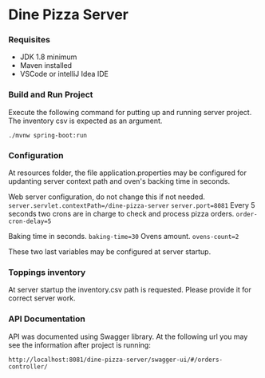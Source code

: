 # Dine Pizza Server

### Requisites
* JDK 1.8 minimum
* Maven installed
* VSCode or intelliJ Idea IDE

### Build and Run Project

Execute the following command for putting up and running server project. The inventory csv is expected as an argument.

`./mvnw spring-boot:run`

### Configuration

At resources folder, the file application.properties may be configured for updanting server context path and oven's backing time in seconds.

Web server configuration, do not change this if not needed.
`server.servlet.contextPath=/dine-pizza-server`
`server.port=8081`
Every 5 seconds two crons are in charge to check and process pizza orders.
`order-cron-delay=5`

Baking time in seconds.
`baking-time=30`
Ovens amount.
`ovens-count=2`

These two last variables may be configured at server startup.

### Toppings inventory
At server startup the inventory.csv path is requested. Please provide it for correct server work.

### API Documentation

API was documented using Swagger library. At the following url you may see the information after project is running:

`http://localhost:8081/dine-pizza-server/swagger-ui/#/orders-controller/`